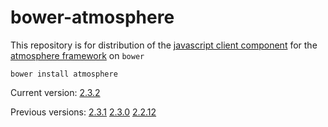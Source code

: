 bower-atmosphere
============================

This repository is for distribution of the [javascript client component](https://github.com/Atmosphere/atmosphere-javascript) for the [atmosphere framework](https://github.com/Atmosphere/atmosphere) on `bower`

```shell
bower install atmosphere
```

Current version: [2.3.2](https://raw.githubusercontent.com/Atmosphere/atmosphere-javascript/javascript-project-2.3.2/modules/javascript/src/main/webapp/javascript/atmosphere.js)

Previous versions: [2.3.1](https://raw.githubusercontent.com/Atmosphere/atmosphere-javascript/javascript-project-2.3.1/modules/javascript/src/main/webapp/javascript/atmosphere.js) [2.3.0](https://raw.githubusercontent.com/Atmosphere/atmosphere-javascript/javascript-project-2.3.0/modules/javascript/src/main/webapp/javascript/atmosphere.js) [2.2.12](https://raw.githubusercontent.com/Atmosphere/atmosphere-javascript/javascript-project-2.2.12/modules/javascript/src/main/webapp/javascript/atmosphere.js)


